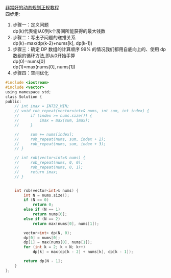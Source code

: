 

[非常好的动态规划正规教程](https://leetcode-cn.com/problems/house-robber/solution/dong-tai-gui-hua-jie-ti-si-bu-zou-xiang-jie-cjavap/)  
四步走:
1. 步骤一：定义问题  
dp(k)代表偷从0到k个房间所能获得的最大钱数
2. 步骤二：写出子问题的递推关系  
dp(k)=max(dp(k-2)+nums[k], dp(k-1))
3. 步骤三：确定 DP 数组的计算顺序
99% 的情况我们都用自底向上的、使用 dp 数组的循环方法,即从0开始手算  
dp(0)=nums[0]  
dp(1)=max(nums[0], nums[1])
4. 步骤四：空间优化
```c
#include <iostream>
#include <vector>
using namespace std;
class Solution {
public:
    // int imax = INT32_MIN;
    // void rob_repeat(vector<int>& nums, int sum, int index) {
    //     if (index >= nums.size()) {
    //         imax = max(sum, imax);
    //     }

    //     sum += nums[index];
    //     rob_repeat(nums, sum, index + 2);
    //     rob_repeat(nums, sum, index + 3);
    // }

    // int rob(vector<int>& nums) {
    //     rob_repeat(nums, 0, 0);
    //     rob_repeat(nums, 0, 1);
    //     return imax;
    // }


    int rob(vector<int>& nums) {
        int N = nums.size();
        if (N == 0)
            return 0;
        else if (N == 1)
            return nums[0];
        else if (N == 2)
            return max(nums[0], nums[1]);

        vector<int> dp(N, 0);
        dp[0] = nums[0];
        dp[1] = max(nums[0], nums[1]);
        for (int k = 2; k < N; k++)
            dp[k] = max(dp[k - 2] + nums[k], dp[k - 1]);

        return dp[N - 1];
    }
};
```